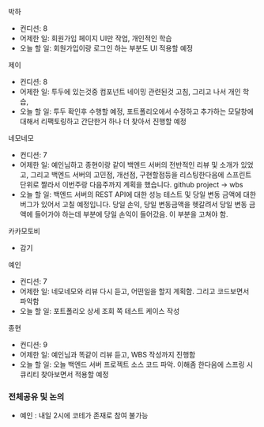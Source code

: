 
박하
- 컨디션: 8
- 어제한 일: 회원가입 페이지 UI만 작업, 개인적인 학습 
- 오늘 할 일: 회원가입이랑 로그인 하는 부분도 UI 적용할 예정

제이
- 컨디션: 8
- 어제한 일: 투두에 있는것중 컴포넌트 네이밍 관련된것 고침, 그리고 나서 개인 학습,
- 오늘 할 일: 투두 확인후 수행할 예정, 포트폴리오에서 수정하고 추가하는 모달창에 대해서 리팩토링하고 간단한거 하나 더 찾아서 진행할 예정

네모네모
- 컨디션: 7
- 어제한 일: 예인님하고 종현이랑 같이 백엔드 서버의 전반적인 리뷰 및 소개가 있었고, 그리고 백엔드 서버의 고민점, 개선점, 구현할점등을 리스팅한다음에 스프린트 단위로 짤라서 이번주랑 다음주까지 계획을 했습니다. github project -> wbs 
- 오늘 할 일: 백엔드 서버의 REST API에 대한 성능 테스트 및 당일 변동 금액에 대한 버그가 있어서 고칠 예정입니다. 당일 손익, 당일 변동금액을 헷갈려서 당일 변동 금액에 들어가야 하는데 부분에 당일 손익이 들어갔음. 이 부분을 고쳐야 함.

카카모토비
- 감기

예인
- 컨디션: 7
- 어제한 일: 네모네모와 리뷰 다시 듣고, 어떤일을 할지 계획함. 그리고 코드보면서 파악함 
- 오늘 할 일: 포트폴리오 상세 조회 쪽 테스트 케이스 작성

종현
- 컨디션: 9
- 어제한 일: 예인님과 똑같이 리뷰 듣고, WBS 작성까지 진행함 
- 오늘 할 일: 오늘 백엔드 서버 프로젝트 소스 코드 파악. 이해좀 한다음에 스프링 시큐리티 찾아보면서 적용할 예정

### 전체공유 및 논의
- 예인 : 내일 2시에 코테가 존재로 참여 불가능